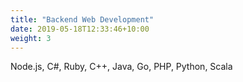 ```yaml
---
title: "Backend Web Development"
date: 2019-05-18T12:33:46+10:00
weight: 3
---
```


Node.js, C#, Ruby, C++, Java, Go, PHP, Python, Scala
